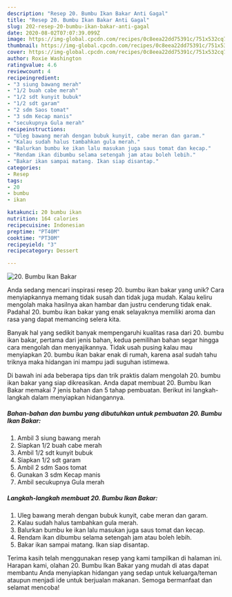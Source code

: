 ```yaml
---
description: "Resep 20. Bumbu Ikan Bakar Anti Gagal"
title: "Resep 20. Bumbu Ikan Bakar Anti Gagal"
slug: 202-resep-20-bumbu-ikan-bakar-anti-gagal
date: 2020-08-02T07:07:39.099Z
image: https://img-global.cpcdn.com/recipes/0c8eea22dd75391c/751x532cq70/20-bumbu-ikan-bakar-foto-resep-utama.jpg
thumbnail: https://img-global.cpcdn.com/recipes/0c8eea22dd75391c/751x532cq70/20-bumbu-ikan-bakar-foto-resep-utama.jpg
cover: https://img-global.cpcdn.com/recipes/0c8eea22dd75391c/751x532cq70/20-bumbu-ikan-bakar-foto-resep-utama.jpg
author: Roxie Washington
ratingvalue: 4.6
reviewcount: 4
recipeingredient:
- "3 siung bawang merah"
- "1/2 buah cabe merah"
- "1/2 sdt kunyit bubuk"
- "1/2 sdt garam"
- "2 sdm Saos tomat"
- "3 sdm Kecap manis"
- "secukupnya Gula merah"
recipeinstructions:
- "Uleg bawang merah dengan bubuk kunyit, cabe meran dan garam."
- "Kalau sudah halus tambahkan gula merah."
- "Balurkan bumbu ke ikan lalu masukan juga saus tomat dan kecap."
- "Rendam ikan dibumbu selama setengah jam atau boleh lebih."
- "Bakar ikan sampai matang. Ikan siap disantap."
categories:
- Resep
tags:
- 20
- bumbu
- ikan

katakunci: 20 bumbu ikan 
nutrition: 164 calories
recipecuisine: Indonesian
preptime: "PT40M"
cooktime: "PT30M"
recipeyield: "3"
recipecategory: Dessert

---
```



![20. Bumbu Ikan Bakar](https://img-global.cpcdn.com/recipes/0c8eea22dd75391c/751x532cq70/20-bumbu-ikan-bakar-foto-resep-utama.jpg)

Anda sedang mencari inspirasi resep 20. bumbu ikan bakar yang unik? Cara menyiapkannya memang tidak susah dan tidak juga mudah. Kalau keliru mengolah maka hasilnya akan hambar dan justru cenderung tidak enak. Padahal 20. bumbu ikan bakar yang enak selayaknya memiliki aroma dan rasa yang dapat memancing selera kita.



Banyak hal yang sedikit banyak mempengaruhi kualitas rasa dari 20. bumbu ikan bakar, pertama dari jenis bahan, kedua pemilihan bahan segar hingga cara mengolah dan menyajikannya. Tidak usah pusing kalau mau menyiapkan 20. bumbu ikan bakar enak di rumah, karena asal sudah tahu triknya maka hidangan ini mampu jadi suguhan istimewa.


Di bawah ini ada beberapa tips dan trik praktis dalam mengolah 20. bumbu ikan bakar yang siap dikreasikan. Anda dapat membuat 20. Bumbu Ikan Bakar memakai 7 jenis bahan dan 5 tahap pembuatan. Berikut ini langkah-langkah dalam menyiapkan hidangannya.

<!--inarticleads1-->

##### Bahan-bahan dan bumbu yang dibutuhkan untuk pembuatan 20. Bumbu Ikan Bakar:

1. Ambil 3 siung bawang merah
1. Siapkan 1/2 buah cabe merah
1. Ambil 1/2 sdt kunyit bubuk
1. Siapkan 1/2 sdt garam
1. Ambil 2 sdm Saos tomat
1. Gunakan 3 sdm Kecap manis
1. Ambil secukupnya Gula merah




<!--inarticleads2-->

##### Langkah-langkah membuat 20. Bumbu Ikan Bakar:

1. Uleg bawang merah dengan bubuk kunyit, cabe meran dan garam.
1. Kalau sudah halus tambahkan gula merah.
1. Balurkan bumbu ke ikan lalu masukan juga saus tomat dan kecap.
1. Rendam ikan dibumbu selama setengah jam atau boleh lebih.
1. Bakar ikan sampai matang. Ikan siap disantap.




Terima kasih telah menggunakan resep yang kami tampilkan di halaman ini. Harapan kami, olahan 20. Bumbu Ikan Bakar yang mudah di atas dapat membantu Anda menyiapkan hidangan yang sedap untuk keluarga/teman ataupun menjadi ide untuk berjualan makanan. Semoga bermanfaat dan selamat mencoba!

